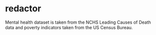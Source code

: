 # redactor

Mental health dataset is taken from the NCHS Leading Causes of Death data and poverty indicators taken from the US Census Bureau.
